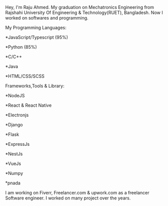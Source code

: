Hey,
I'm Raju Ahmed. My graduation on Mechatronics Engineering from Rajshahi University Of Engineering & Technology(RUET), Bangladesh.
Now I worked on softwares and programming. 

My Programming Languages:

  *JavaScript/Typescript (95%)
  
  *Python (85%)
  
  *C/C++
  
  *Java
  
  *HTML/CSS/SCSS
  
  
  
Frameworks,Tools & Library:

  *NodeJS
  
  *React & React Native
  
  *Electronjs
  
  *Django
  
  *Flask
  
  *ExpressJs
  
  *NestJs
  
  *VueJs
  
  *Numpy
  
  *pnada
  
  
I am working on Fiverr, Freelancer.com & upwork.com as a freelancer Software engineer. I worked on many project over the years.
